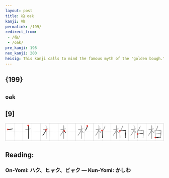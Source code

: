 ```yaml
---
layout: post
title: 柏 oak
kanji: 柏
permalink: /199/
redirect_from:
 - /柏/
 - /oak/
pre_kanji: 198
nex_kanji: 200
heisig: This kanji calls to mind the famous myth of the "golden bough." As you may recall, what made the sacred <b>oak</b> in the forest of Diana the Huntress outside of Rome "golden" were the <i>white</i> berries of the mistletoe that grew in the branches of the tree. When the light of the sun shone through them, they turned yellow and the branch to which they clung appeared to be made of gold. (If you don't know the story, take a break today and hunt it down in a dictionary of myth and fable. Even if you forget the kanji - which of course you won't - the story of the mistletoe and the fate it brought to Balder the Beautiful is most memorable.)
---
```


## {199}

## `oak`

## [9]

<div class="stroke"><img src="../images/E69F8F.png" /></div>

## Reading:

### On-Yomi: ハク、ヒャク、ビャク &mdash; Kun-Yomi: かしわ
